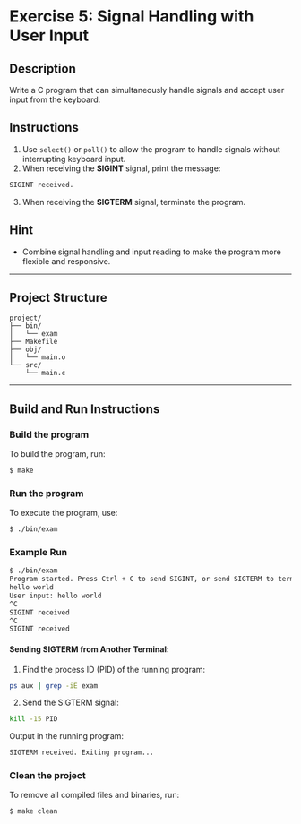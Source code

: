 # Exercise 5: Signal Handling with User Input

## Description
Write a C program that can simultaneously handle signals and accept user input from the keyboard.

## Instructions
1. Use `select()` or `poll()` to allow the program to handle signals without interrupting keyboard input.
2. When receiving the **SIGINT** signal, print the message:
```bash
SIGINT received.
```
3. When receiving the **SIGTERM** signal, terminate the program.

## Hint
- Combine signal handling and input reading to make the program more flexible and responsive.

---

## Project Structure
```
project/
├── bin/         
│   └── exam
├── Makefile   
├── obj/         
│   └── main.o
└── src/         
    └── main.c
```

---

## Build and Run Instructions

### Build the program
To build the program, run:
```bash
$ make
```

### Run the program
To execute the program, use:
```bash
$ ./bin/exam
```

### Example Run
```bash
$ ./bin/exam
Program started. Press Ctrl + C to send SIGINT, or send SIGTERM to terminate.
hello world
User input: hello world
^C
SIGINT received
^C
SIGINT received

```

#### Sending SIGTERM from Another Terminal:
1. Find the process ID (PID) of the running program:
```bash
ps aux | grep -iE exam
```
2. Send the SIGTERM signal:
```bash
kill -15 PID
```
Output in the running program:
```bash
SIGTERM received. Exiting program...
```

### Clean the project
To remove all compiled files and binaries, run:
```bash
$ make clean
```